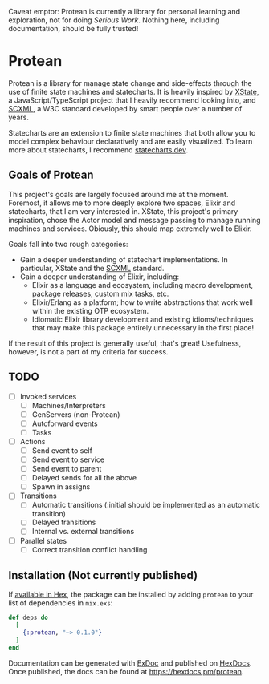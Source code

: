 Caveat emptor: Protean is currently a library for personal learning and exploration, not for doing _Serious Work_. Nothing here, including documentation, should be fully trusted!

# Protean

Protean is a library for manage state change and side-effects through the use of finite state machines and statecharts. It is heavily inspired by [XState](https://xstate.js.org/docs/), a JavaScript/TypeScript project that I heavily recommend looking into, and [SCXML](https://www.w3.org/TR/scxml/), a W3C standard developed by smart people over a number of years.

Statecharts are an extension to finite state machines that both allow you to model complex behaviour declaratively and are easily visualized. To learn more about statecharts, I recommend [statecharts.dev](https://statecharts.dev/).

## Goals of Protean

This project's goals are largely focused around me at the moment. Foremost, it allows me to more deeply explore two spaces, Elixir and statecharts, that I am very interested in. XState, this project's primary inspiration, chose the Actor model and message passing to manage running machines and services. Obiously, this should map extremely well to Elixir.

Goals fall into two rough categories:

- Gain a deeper understanding of statechart implementations. In particular, XState and the [SCXML](https://www.w3.org/TR/scxml/) standard.
- Gain a deeper understanding of Elixir, including:
  - Elixir as a language and ecosystem, including macro development, package releases, custom mix tasks, etc.
  - Elixir/Erlang as a platform; how to write abstractions that work well within the existing OTP ecosystem.
  - Idiomatic Elixir library development and existing idioms/techniques that may make this package entirely unnecessary in the first place!

If the result of this project is generally useful, that's great! Usefulness, however, is not a part of my criteria for success.

## TODO

- [ ] Invoked services
  - [ ] Machines/Interpreters
  - [ ] GenServers (non-Protean)
  - [ ] Autoforward events
  - [ ] Tasks
- [ ] Actions
  - [ ] Send event to self
  - [ ] Send event to service
  - [ ] Send event to parent
  - [ ] Delayed sends for all the above
  - [ ] Spawn in assigns
- [ ] Transitions
  - [ ] Automatic transitions (:initial should be implemented as an automatic transition)
  - [ ] Delayed transitions
  - [ ] Internal vs. external transitions
- [ ] Parallel states
  - [ ] Correct transition conflict handling

## Installation (Not currently published)

If [available in Hex](https://hex.pm/docs/publish), the package can be installed
by adding `protean` to your list of dependencies in `mix.exs`:

```elixir
def deps do
  [
    {:protean, "~> 0.1.0"}
  ]
end
```

Documentation can be generated with [ExDoc](https://github.com/elixir-lang/ex_doc)
and published on [HexDocs](https://hexdocs.pm). Once published, the docs can
be found at <https://hexdocs.pm/protean>.


